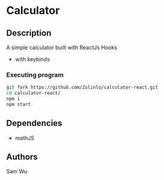 # Calculator

## Description
A simple calculator built with ReactJs Hooks
- with keybinds

### Executing program

```bash
git fork https://github.com/Zulinlo/calculator-react.git
cd calculator-react/
npm i
npm start
```

## Dependencies
* mathJS

## Authors

Sam Wu
